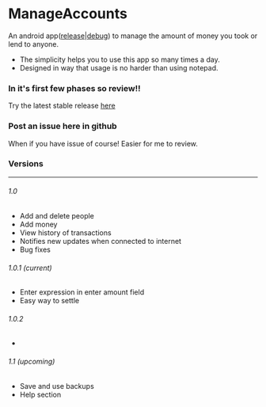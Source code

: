 # ManageAccounts
An android app([release](https://github.com/ilayaraja97/ManageAccounts/raw/master/app/app-release.apk)|[debug](https://github.com/ilayaraja97/ManageAccounts/raw/master/app/build/outputs/apk/app-debug.apk)) to manage the amount of money you took or lend to anyone.
* The simplicity helps you to use this app so many times a day.
* Designed in way that usage is no harder than using notepad.

### In it's first few phases so review!!
Try the latest stable release [here](https://github.com/ilayaraja97/ManageAccounts/raw/master/app/app-release.apk) 

### Post an issue here in github
When if you have issue of course! Easier for me to review.

### Versions
------
###### 1.0 
* Add and delete people
* Add money
* View history of transactions
* Notifies new updates when connected to internet
* Bug fixes
###### 1.0.1 (current)
* Enter expression in enter amount field
* Easy way to settle
###### 1.0.2 
* 
###### 1.1 (upcoming)
* Save and use backups
* Help section
